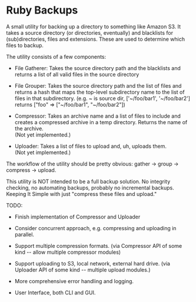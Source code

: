 # Ruby Backups

A small utility for backing up a directory to something like Amazon S3. It takes
a source directory (or directories, eventually) and blacklists for
(sub)directories, files and extensions. These are used to determine which files
to backup.

The utility consists of a few components:

- File Gatherer: Takes the source directory path and the blacklists and returns
  a list of all valid files in the source directory

- File Grouper: Takes the source directory path and the list of files and
  returns a hash that maps the top-level subdirectory name to the list of files
  in that subdirectory. (e.g. ~ is source dir, ['~/foo/bar1', '~/foo/bar2']
  returns ["foo" => ["~/foo/bar1", "~/foo/bar2"])

- Compressor: Takes an archive name and a list of files to include and creates a
  compressed archive in a temp directory. Returns the name of the archive.  
  (Not yet implemented.)

- Uploader: Takes a list of files to upload and, uh, uploads them.  
  (Not yet implemented.)

The workflow of the utility should be pretty obvious: gather -> group ->
compress -> upload.

This utility is NOT intended to be a full backup solution. No integrity
checking, no automating backups, probably no incremental backups. Keeping It
Simple with just "compress these files and upload."

TODO:

- Finish implementation of Compressor and Uploader

- Consider concurrent approach, e.g. compressing and uploading in parallel.

- Support multiple compression formats.
  (via Compressor API of some kind -- allow multiple compressor modules)

- Support uploading to S3, local network, external hard drive.
  (via Uploader API of some kind -- multiple upload modules.)

- More comprehensive error handling and logging.

- User Interface, both CLI and GUI.
